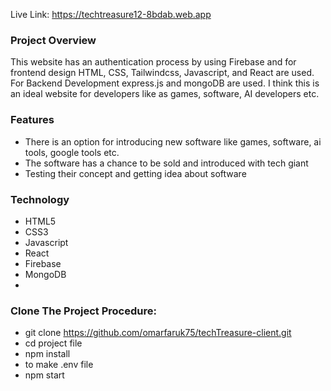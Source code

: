 Live Link: https://techtreasure12-8bdab.web.app

### Project Overview

This website has an authentication process by using Firebase and for frontend design HTML, CSS, Tailwindcss, Javascript, and React are used. For Backend Development express.js and mongoDB are used. I think this is an ideal website for developers like as games, software, AI developers etc.

### Features
 - There is an option for introducing new software like  games, software, ai tools, google tools etc.
 - The software has a chance to be sold and introduced with tech giant
 - Testing their concept and getting idea about software


### Technology
 - HTML5
 - CSS3
 - Javascript
 - React
 - Firebase
 - MongoDB
 - 
### Clone The Project Procedure:
 - git clone https://github.com/omarfaruk75/techTreasure-client.git
 - cd project file
 - npm install
 - to make .env file
 - npm start
